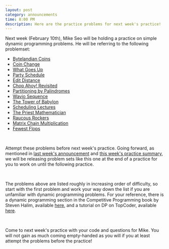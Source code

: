 ```yaml
---
layout: post
category: announcements
time: 8:00 PM
description: Here are the practice problems for next week's practice!
---
```


Next week (February 10th), Mike Seo will be holding a practice on simple dynamic 
programming problems. He will be referring to the following problemset:

 * [Bytelandian Coins](http://www.spoj.com/problems/COINS/)
 * [Coin Change](http://uva.onlinejudge.org/index.php?option=com_onlinejudge&Itemid=8&page=show_problem&problem=615)
 * [What Goes Up](http://uva.onlinejudge.org/external/4/481.html)
 * [Party Schedule](http://www.spoj.com/problems/PARTY/)
 * [Edit Distance](http://www.spoj.com/problems/EDIST/)
 * [Chop Ahoy! Revisited](http://www.spoj.com/problems/ANARC05H/)
 * [Partitioning by Palindromes](http://uva.onlinejudge.org/index.php?option=com_onlinejudge&Itemid=8&category=465&page=show_problem&problem=2631)
 * [Wavio Sequence](http://uva.onlinejudge.org/index.php?option=com_onlinejudge&Itemid=8&category=465&page=show_problem&problem=1475)
 * [The Tower of Babylon](http://uva.onlinejudge.org/index.php?option=com_onlinejudge&Itemid=8&category=465&page=show_problem&problem=378)
 * [Scheduling Lectures](http://uva.onlinejudge.org/index.php?option=com_onlinejudge&Itemid=8&category=465&page=show_problem&problem=383)
 * [The Priest Mathematician](http://uva.onlinejudge.org/index.php?option=com_onlinejudge&Itemid=8&category=465&page=show_problem&problem=548)
 * [Raucous Rockers](http://uva.onlinejudge.org/index.php?option=com_onlinejudge&Itemid=8&category=465&page=show_problem&problem=1195)
 * [Matrix Chain Multiplication](http://uva.onlinejudge.org/index.php?option=com_onlinejudge&Itemid=8&category=465&page=show_problem&problem=414)
 * [Fewest Flops](http://uva.onlinejudge.org/index.php?option=com_onlinejudge&Itemid=8&category=465&page=show_problem&problem=2547)

<br/>

Attempt these problems before next week's practice. Going forward, as mentioned in 
[last week's announcement](/announcements/2015/01/27/spring-2015-practice-info.html) 
and [this week's practice summary](/practices/2015/02/03/spring-2015-practice-2-summary.html), 
we will be releasing problem sets like this one at the end of a practice for you to 
work on until the following practice.

<br/>

The problems above are listed roughly in increasing order of difficulty, so start 
with the first problem and work your way down the list if you are unfamiliar with 
dynamic programming problems. For your reference, there is a dynamic programming 
section in the Competitive Programming book by Steven Halim, available [here](http://www.comp.nus.edu.sg/~stevenha/myteaching/competitive_programming/cp1.pdf),
and a tutorial on DP on TopCoder, available [here](http://community.topcoder.com/tc?module=Static&d1=tutorials&d2=dynProg).

<br/>

Come to next week's practice with your code and questions for Mike. You will not gain 
as much coming empty-handed as you will if you at least attempt the problems before 
the practice!
